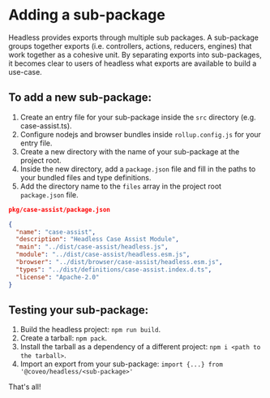 # Adding a sub-package

Headless provides exports through multiple sub packages. A sub-package groups together exports (i.e. controllers, actions, reducers, engines) that work together as a cohesive unit. By separating exports into sub-packages, it becomes clear to users of headless what exports are available to build a use-case.


## To add a new sub-package:

1. Create an entry file for your sub-package inside the `src` directory (e.g. case-assist.ts).
2. Configure nodejs and browser bundles inside `rollup.config.js` for your entry file.
3. Create a new directory with the name of your sub-package at the project root.
4. Inside the new directory, add a `package.json` file and fill in the paths to your bundled files and type definitions.
5. Add the directory name to the `files` array in the project root `package.json` file.

```json
pkg/case-assist/package.json

{
  "name": "case-assist",
  "description": "Headless Case Assist Module",
  "main": "../dist/case-assist/headless.js",
  "module": "../dist/case-assist/headless.esm.js",
  "browser": "../dist/browser/case-assist/headless.esm.js",
  "types": "../dist/definitions/case-assist.index.d.ts",
  "license": "Apache-2.0"
}
```

## Testing your sub-package:

1. Build the headless project: `npm run build`.
2. Create a tarball: `npm pack`.
3. Install the tarball as a dependency of a different project: `npm i <path to the tarball>`.
4. Import an export from your sub-package: `import {...} from '@coveo/headless/<sub-package>'`


That's all!